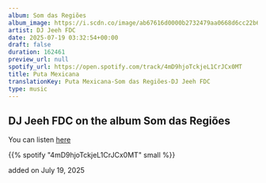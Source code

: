 ```yaml
---
album: Som das Regiões
album_image: https://i.scdn.co/image/ab67616d0000b2732479aa0668d6cc22b664a9e5
artist: DJ Jeeh FDC
date: 2025-07-19 03:32:54+00:00
draft: false
duration: 162461
preview_url: null
spotify_url: https://open.spotify.com/track/4mD9hjoTckjeL1CrJCx0MT
title: Puta Mexicana
translationKey: Puta Mexicana-Som das Regiões-DJ Jeeh FDC
type: music
---
```



## DJ Jeeh FDC on the album Som das Regiões

You can listen [here](https://open.spotify.com/track/4mD9hjoTckjeL1CrJCx0MT)

{{% spotify "4mD9hjoTckjeL1CrJCx0MT" small %}}

added on July 19, 2025